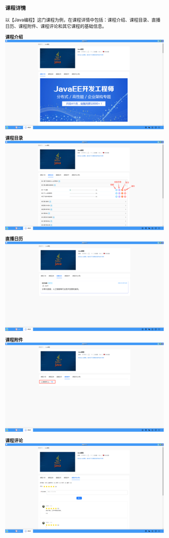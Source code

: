 ### 课程详情
以【Java编程】这门课程为例，在课程详情中包括：课程介绍、课程目录、直播日历、课程附件、课程评论和其它课程的基础信息。

**课程介绍**
![alt text](../help_picture/05_courselearning06.png)

**课程目录**
![alt text](../help_picture/05_courselearning07.png)

**直播日历**
![alt text](../help_picture/05_courselearning21.png)

**课程附件**
![alt text](../help_picture/05_courselearning08.png)

**课程评论**
![alt text](../help_picture/05_courselearning09.png)